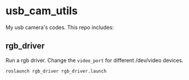 # usb_cam_utils
My usb camera's codes. 
This repo includes:

## rgb_driver
Run a rgb driver. Change the `video_port` for different /dev/video devices.
```bash
roslaunch rgb_driver rgb_driver.launch
```
